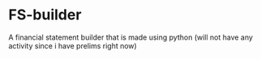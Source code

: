# FS-builder
A financial statement builder that is made using python (will not have any activity since i have prelims right now)
